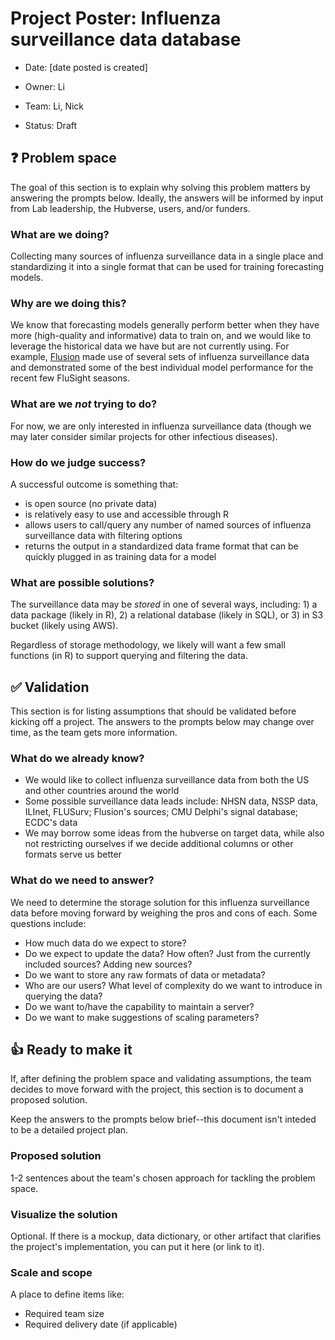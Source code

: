 # Project Poster: Influenza surveillance data database

- Date: [date posted is created]

- Owner: Li

- Team: Li, Nick

- Status: Draft

## ❓ Problem space

The goal of this section is to explain why solving this problem matters
by answering the prompts below. Ideally, the answers will be informed
by input from Lab leadership, the Hubverse, users, and/or funders.

### What are we doing?

Collecting many sources of influenza surveillance data in a single place and standardizing it into a single format that can be used for training forecasting models.

### Why are we doing this?

We know that forecasting models generally perform better when they have more (high-quality and informative) data to train on, and we would like to leverage the historical data we have but are not currently using. For example, [Flusion]() made use of several sets of influenza surveillance data and demonstrated some of the best individual model performance for the recent few FluSight seasons.

### What are we _not_ trying to do?

For now, we are only interested in influenza surveillance data (though we may later consider similar projects for other infectious diseases).

### How do we judge success?

A successful outcome is something that:
- is open source (no private data)
- is relatively easy to use and accessible through R
- allows users to call/query any number of named sources of influenza surveillance data with filtering options
- returns the output in a standardized data frame format that can be quickly plugged in as training data for a model

### What are possible solutions?

The surveillance data may be *stored* in one of several ways, including: 1) a data package (likely in R), 2) a relational database (likely in SQL), or 3) in S3 bucket (likely using AWS).

Regardless of storage methodology, we likely will want a few small functions (in R) to support querying and filtering the data.

## ✅ Validation

This section is for listing assumptions that should be validated before
kicking off a project. The answers to the prompts below may change over
time, as the team gets more information.

### What do we already know?

- We would like to collect influenza surveillance data from both the US and other countries around the world
- Some possible surveillance data leads include: NHSN data, NSSP data, ILInet, FLUSurv; Flusion's sources; CMU Delphi's signal database; ECDC's data
- We may borrow some ideas from the hubverse on target data, while also not restricting ourselves if we decide additional columns or other formats serve us better

### What do we need to answer?

We need to determine the storage solution for this influenza surveillance data before moving forward by weighing the pros and cons of each. Some questions include:
- How much data do we expect to store?
- Do we expect to update the data? How often? Just from the currently included sources? Adding new sources?
- Do we want to store any raw formats of data or metadata?
- Who are our users? What level of complexity do we want to introduce in querying the data?
- Do we want to/have the capability to maintain a server?
- Do we want to make suggestions of scaling parameters?

## 👍 Ready to make it

If, after defining the problem space and validating assumptions, the team
decides to move forward with the project, this section is to document
a proposed solution.

Keep the answers to the prompts below brief--this document isn't
inteded to be a detailed project plan.

### Proposed solution

1-2 sentences about the team's chosen approach for tackling the problem space.

### Visualize the solution

Optional. If there is a mockup, data dictionary, or other artifact that clarifies
the project's implementation, you can put it here (or link to it).

### Scale and scope

A place to define items like:

- Required team size
- Required delivery date (if applicable)